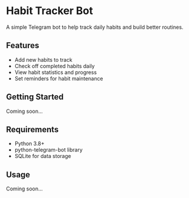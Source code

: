 # Habit Tracker Bot

A simple Telegram bot to help track daily habits and build better routines.

## Features

- Add new habits to track
- Check off completed habits daily
- View habit statistics and progress
- Set reminders for habit maintenance

## Getting Started

Coming soon...

## Requirements

- Python 3.8+
- python-telegram-bot library
- SQLite for data storage

## Usage

Coming soon...